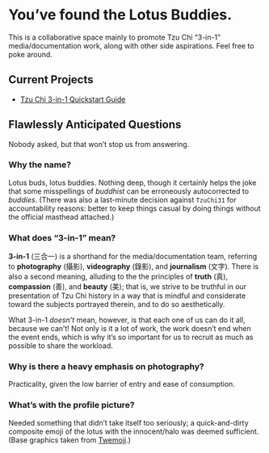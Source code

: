 # You’ve found the Lotus Buddies.

This is a collaborative space mainly to promote Tzu Chi “3-in-1” media/documentation work, along with other side aspirations. Feel free to poke around.




## Current Projects

* [Tzu Chi 3-in-1 Quickstart Guide](https://github.com/LotusBuddies/31QuickGuide)

<!-- Invisible Ink :)

* Saving for bamboo bank
* More compassionate eating
* WWMS (what would Master say)

-->


## Flawlessly Anticipated Questions
Nobody asked, but that won’t stop us from answering.


### Why the name?

Lotus buds, lotus buddies. Nothing deep, though it certainly helps the joke that some misspellings of _buddhist_ can be erroneously autocorrected to _buddies_. (There was also a last-minute decision against `TzuChi31` for accountability reasons: better to keep things casual by doing things without the official masthead attached.)


### What does “3-in-1” mean?

**3-in-1** (三合一) is a shorthand for the media/documentation team, referring to **photography** (攝影), **videography** (錄影), and **journalism** (文字).  There is also a second meaning, alluding to the the principles of **truth** (真), **compassion** (善), and **beauty** (美); that is, we strive to be truthful in our presentation of Tzu Chi history in a way that is mindful and considerate toward the subjects portrayed therein, and to do so aesthetically.

What 3-in-1 _doesn’t_ mean, however, is that each one of us can do it all, because we can’t! Not only is it a lot of work, the work doesn’t end when the event ends, which is why it’s so important for us to recruit as much as possible to share the workload.


### Why is there a heavy emphasis on photography?

Practicality, given the low barrier of entry and ease of consumption.


### What’s with the profile picture?

Needed something that didn’t take itself too seriously; a quick-and-dirty composite emoji of the lotus with the innocent/halo was deemed sufficient. (Base graphics taken from [Twemoji](https://twemoji.twitter.com/).)



